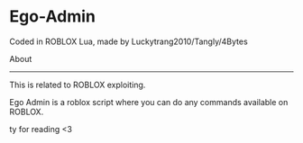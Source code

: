 # Ego-Admin
Coded in ROBLOX Lua, made by Luckytrang2010/Tangly/4Bytes

About

-----

This is related to ROBLOX exploiting.

Ego Admin is a roblox script where you can do any commands available on ROBLOX.

ty for reading <3
